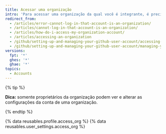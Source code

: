 ```yaml
---
title: Acessar uma organização
intro: 'Para acessar uma organização da qual você é integrante, é preciso entrar na sua conta de usuário pessoal.'
redirect_from:
  - /articles/error-cannot-log-in-that-account-is-an-organization/
  - /articles/cannot-log-in-that-account-is-an-organization/
  - /articles/how-do-i-access-my-organization-account/
  - /articles/accessing-an-organization
  - /github/setting-up-and-managing-your-github-user-account/accessing-an-organization
  - /github/setting-up-and-managing-your-github-user-account/managing-your-membership-in-organizations/accessing-an-organization
versions:
  fpt: '*'
  ghes: '*'
  ghae: '*'
topics:
  - Accounts
---
```


{% tip %}

**Dica:** somente proprietários da organização podem ver e alterar as configurações da conta de uma organização.

{% endtip %}

{% data reusables.profile.access_org %}
{% data reusables.user_settings.access_org %}
